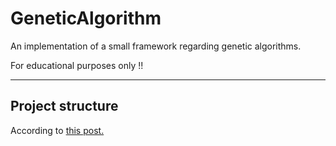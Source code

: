 # GeneticAlgorithm
An implementation of a small framework regarding genetic algorithms.

For educational purposes only !!

---

## Project structure
According to [this post.](https://hiltmon.com/blog/2013/07/03/a-simple-c-plus-plus-project-structure/)
